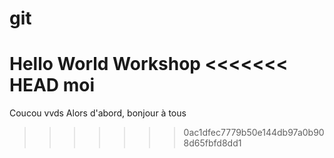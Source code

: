 # git

Hello World Workshop
<<<<<<< HEAD
moi
=======
Coucou vvds	
Alors d'abord, bonjour à tous

>>>>>>> 0ac1dfec7779b50e144db97a0b908d65fbfd8dd1
